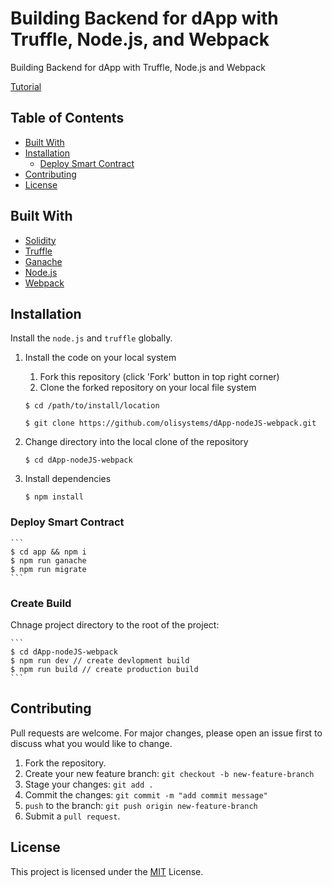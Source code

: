 # Building Backend for dApp with Truffle, Node.js, and Webpack

Building Backend for dApp with Truffle, Node.js and Webpack

[Tutorial](https://medium.com/oli-systems/building-dapps-backend-with-node-js-and-webpack-311cda224da5)

## Table of Contents

- [Built With](#built-with)
- [Installation](#installation)
  - [Deploy Smart Contract](#deploy-smart-contract)
- [Contributing](#contributing)
- [License](#license)

## Built With

- [Solidity](https://solidity.readthedocs.io/en/v0.6.12/)
- [Truffle](https://www.trufflesuite.com/)
- [Ganache](https://www.trufflesuite.com/ganache)
- [Node.js](https://nodejs.org/en/)
- [Webpack](https://webpack.js.org/)

## Installation

Install the `node.js` and `truffle` globally.

1. Install the code on your local system

   1. Fork this repository (click 'Fork' button in top right corner)
   2. Clone the forked repository on your local file system

   ```
   $ cd /path/to/install/location

   $ git clone https://github.com/olisystems/dApp-nodeJS-webpack.git
   ```

2. Change directory into the local clone of the repository

   ```
   $ cd dApp-nodeJS-webpack
   ```

3. Install dependencies

   ```
   $ npm install
   ```

### Deploy Smart Contract

    ```
    $ cd app && npm i
    $ npm run ganache
    $ npm run migrate
    ```

### Create Build

Chnage project directory to the root of the project:

    ```
    $ cd dApp-nodeJS-webpack
    $ npm run dev // create devlopment build
    $ npm run build // create production build
    ```

## Contributing

Pull requests are welcome. For major changes, please open an issue first to discuss what you would like to change.

1. Fork the repository.
2. Create your new feature branch: `git checkout -b new-feature-branch`
3. Stage your changes: `git add .`
4. Commit the changes: `git commit -m "add commit message"`
5. `push` to the branch: `git push origin new-feature-branch`
6. Submit a `pull request`.

## License

This project is licensed under the [MIT](./LICENSE) License.

